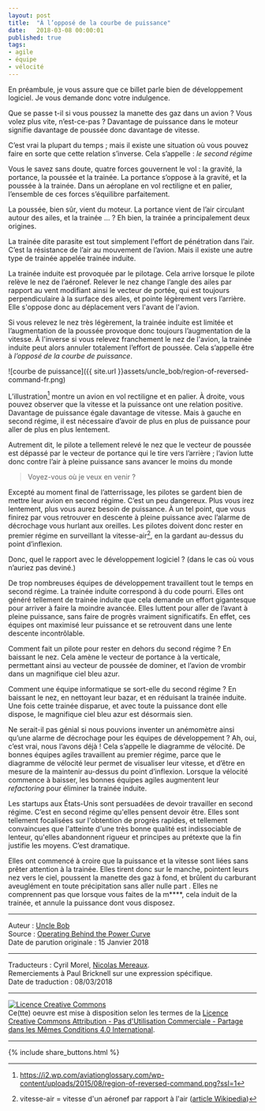 ```yaml
---
layout: post
title:  "À l’opposé de la courbe de puissance"
date:   2018-03-08 00:00:01
published: true
tags: 
- agile
- équipe
- vélocité
---
```


En préambule, je vous assure que ce billet parle bien de développement logiciel. Je vous demande donc votre indulgence.

Que se passe t-il si vous poussez la manette des gaz dans un avion ? Vous volez plus vite, n’est-ce-pas ? Davantage de puissance dans le moteur signifie davantage de poussée donc davantage de vitesse.

C’est vrai la plupart du temps ; mais il existe une situation où vous pouvez faire en sorte que cette relation s’inverse. Cela s’appelle : _le second régime_

Vous le savez sans doute, quatre forces gouvernent le vol : la gravité, la portance, la poussée et la trainée. La portance s’oppose à la gravité, et la poussée à la trainée. Dans un aéroplane en vol rectiligne et en palier, l’ensemble de ces forces s’équilibre parfaitement.

La poussée, bien sûr, vient du moteur. La portance vient de l’air circulant autour des ailes, et la trainée … ? Eh bien, la trainée a principalement deux origines.

La trainée dite parasite est tout simplement l'effort de pénétration dans l’air. C’est la résistance de l’air au mouvement de l’avion.  Mais il existe une autre type de trainée appelée trainée induite.

La trainée induite est provoquée par le pilotage. Cela arrive lorsque le pilote relève le nez de l’aéronef. Relever le nez change l’angle des ailes par rapport au vent modifiant ainsi le vecteur de portée, qui est toujours perpendiculaire à la surface des ailes, et pointe légèrement vers l’arrière. Elle s'oppose donc au déplacement vers l'avant de l'avion.

Si vous relevez le nez très légèrement, la trainée induite est limitée et l’augmentation de la poussée provoque donc toujours l’augmentation de la vitesse. À l'inverse si vous relevez franchement le nez de l'avion, la trainée induite peut alors annuler totalement l’effort de poussée. Cela s’appelle être à _l’opposé de la courbe de puissance_. 

![courbe de puissance]({{ site.url }}assets/uncle_bob/region-of-reversed-command-fr.png)

L’illustration[^1] montre un avion en vol rectiligne et en palier. À droite, vous pouvez observer que la vitesse et la puissance ont une relation positive. Davantage de puissance égale davantage de vitesse. Mais à gauche en second régime, il est nécessaire d’avoir de plus en plus de puissance pour aller de plus en plus lentement. 

Autrement dit, le pilote a tellement relevé le nez que le vecteur de poussée est dépassé par le vecteur de portance qui le tire vers l’arrière ; l’avion lutte donc contre l’air à pleine puissance sans avancer le moins du monde

> Voyez-vous où je veux en venir ?

Excepté au moment final de l’atterrissage, les pilotes se gardent bien de mettre leur avion en second régime. C’est un peu dangereux. Plus vous irez lentement, plus vous aurez besoin de puissance. À un tel point, que vous finirez par vous retrouver en descente à pleine puissance avec l’alarme de décrochage vous hurlant aux oreilles. Les pilotes doivent donc rester en premier régime en surveillant la vitesse-air[^2], en la gardant au-dessus du point d’inflexion. 

Donc, quel le rapport avec le développement logiciel ? (dans le cas où vous n’auriez pas deviné.)

De trop nombreuses équipes de développement travaillent tout le temps en second régime. La trainée induite correspond à du code pourri. Elles ont généré tellement de trainée induite que cela demande un effort gigantesque pour arriver à faire la moindre avancée. Elles luttent pour aller de l’avant à pleine puissance, sans faire de progrès vraiment significatifs. En effet, ces équipes ont maximisé leur puissance et se retrouvent dans une lente descente incontrôlable.

Comment fait un pilote pour rester en dehors du second régime ? En baissant le nez. Cela amène le vecteur de portance à la verticale, permettant ainsi au vecteur de poussée de dominer, et l’avion de vrombir dans un magnifique ciel bleu azur.

Comment une équipe informatique se sort-elle du second régime ? En baissant le nez, en nettoyant leur bazar, et en réduisant la trainée induite. Une fois cette trainée disparue, et avec toute la puissance dont elle dispose, le magnifique ciel bleu azur est désormais sien.

Ne serait-il pas génial si nous pouvions inventer un anémomètre ainsi qu’une alarme de décrochage pour les équipes de développement ? Ah, oui, c’est vrai, nous l’avons déjà ! Cela s’appelle le diagramme de vélocité. De bonnes équipes agiles travaillent au premier régime, parce que le diagramme de vélocité leur permet de visualiser leur vitesse, et d’être en mesure de la maintenir au-dessus du point d’inflexion. Lorsque la vélocité commence à baisser, les bonnes équipes agiles augmentent leur _refactoring_  pour éliminer la trainée induite.

Les startups aux États-Unis sont persuadées de devoir travailler en second régime. C’est en second régime qu'elles pensent devoir être. Elles sont tellement focalisées sur l'obtention de progrès rapides, et tellement convaincues que l'atteinte d'une très bonne qualité est indissociable de lenteur, qu'elles abandonnent rigueur et principes au prétexte que la fin justifie les moyens. C’est dramatique.

Elles ont commencé à croire que la puissance et la vitesse sont liées sans prêter attention à la trainée. Elles tirent donc sur le manche, pointent leurs nez vers le ciel, poussent la manette des gaz à fond, et brûlent du carburant aveuglément en toute précipitation sans aller nulle part . Elles ne comprennent pas que lorsque vous faites de la m\****, cela induit de la trainée, et annule la puissance dont vous disposez.

[^1]: https://i2.wp.com/aviationglossary.com/wp-content/uploads/2015/08/region-of-reversed-command.png?ssl=1

[^2]: vitesse-air = vitesse d'un aéronef par rapport à l'air ([article Wikipedia](https://fr.wikipedia.org/wiki/Altitudes_et_vitesses_(a%C3%A9ronautique)#Vitesse_vraie_ou_Vv_ou_TAS))

---
Auteur : [Uncle Bob](http://www.8thlight.com/team/uncle-bob)  
Source : [Operating Behind the Power Curve](http://blog.cleancoder.com/uncle-bob/2018/01/15/behindThePowerCurve.html)  
Date de parution originale : 15 Janvier 2018  

---
Traducteurs : Cyril Morel, [Nicolas Mereaux](http://www.les-traducteurs-agiles.org/traducteurs/).  
Remerciements à Paul Bricknell sur une expression spécifique.  
Date de traduction : 08/03/2018  

---

<a rel="license" href="http://creativecommons.org/licenses/by-nc-sa/4.0/"><img alt="Licence Creative Commons" style="border-width:0" src="http://i.creativecommons.org/l/by-nc-sa/4.0/88x31.png" /></a><br />Ce(tte) oeuvre est mise à disposition selon les termes de la <a rel="license" href="http://creativecommons.org/licenses/by-nc-sa/4.0/">Licence Creative Commons Attribution - Pas d'Utilisation Commerciale - Partage dans les Mêmes Conditions 4.0 International</a>.

---

{% include share_buttons.html %}


